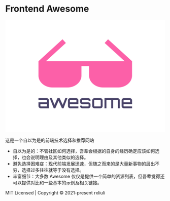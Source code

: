 # Frontend Awesome

![logo](/images/logo.svg)

这是一个自以为是的前端技术选择和推荐网站

- 自以为是的：不管社区如何选择，吾辈会根据的自身的经历确定应该如何选择，也会说明理由及其他类似的选择。
- 避免选择困难症：现代前端发展迅速，但随之而来的是大量新事物的层出不穷，选择过多往往就等于没有选择。
- 丰富细节：大多数 Awesome 仅仅是提供一个简单的资源列表，但吾辈觉得还可以提供对比和一些基本的示例及相关链接。

MIT Licensed | Copyright © 2021-present rxliuli
